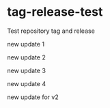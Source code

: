 # tag-release-test
Test repository tag and release

new update 1

new update 2

new update 3

new update 4

new update for v2
